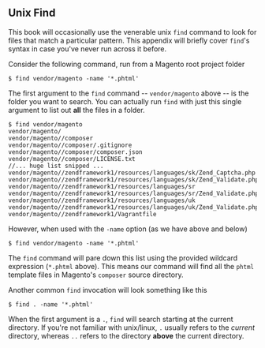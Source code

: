 ## Unix Find
	
This book will occasionally use the venerable unix `find` command to look for files that match a particular pattern.  This appendix will briefly cover `find`'s syntax in case you've never run across it before. 

Consider the following command, run from a Magento root project folder

    $ find vendor/magento -name '*.phtml'
    
The first argument to the `find` command -- `vendor/magento` above -- is the folder you want to search.  You can actually run `find` with just this single argument to list out **all** the files in a folder. 

    $ find vendor/magento
    vendor/magento/
    vendor/magento//composer
    vendor/magento//composer/.gitignore
    vendor/magento//composer/composer.json
    vendor/magento//composer/LICENSE.txt
    //... huge list snipped ...
    vendor/magento//zendframework1/resources/languages/sk/Zend_Captcha.php
    vendor/magento//zendframework1/resources/languages/sk/Zend_Validate.php
    vendor/magento//zendframework1/resources/languages/sr
    vendor/magento//zendframework1/resources/languages/sr/Zend_Validate.php
    vendor/magento//zendframework1/resources/languages/uk
    vendor/magento//zendframework1/resources/languages/uk/Zend_Validate.php
    vendor/magento//zendframework1/Vagrantfile               

However, when used with the `-name` option (as we have above and below)

    $ find vendor/magento -name '*.phtml'
    
The `find` command will pare down this list using the provided wildcard expression (`*.phtml` above).  This means our command will find all the `phtml` template files in Magento's `composer` source directory. 

Another common `find` invocation will look something like this

    $ find . -name '*.phtml'
    
When the first argument is a `.`, `find` will search starting at the current directory.  If you're not familiar with unix/linux, `.` usually refers to the *current* directory, whereas `..` refers to the directory **above** the current directory. 